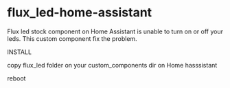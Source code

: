 # flux_led-home-assistant

Flux led stock component on Home Assistant is unable to turn on or off your leds.
This custom component fix the problem.




INSTALL

copy flux_led folder on your custom_components dir on Home hasssistant

reboot
